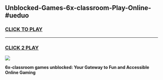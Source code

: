 
## Unblocked-Games-6x-classroom-Play-Online-#ueduo
<h3>
<a href="https://premium.freeplayer.one?title=6x-classroom&ref=27F">CLICK TO PLAY</a></h3>
<hr>

<h3>
<a href="https://premium.freeplayer.one?title=6x-classroom&ref=27F">CLICK 2 PLAY</a>
  
</h3>

<a href="https://premium.freeplayer.one?title=6x-classroom&ref=27F"><img src="https://clearcache.store/games.png"></a>


**6x-classroom games unblocked: Your Gateway to Fun and Accessible Online Gaming**
